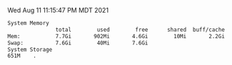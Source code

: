 Wed Aug 11 11:15:47 PM MDT 2021
```bash
System Memory
               total        used        free      shared  buff/cache   available
Mem:           7.7Gi       902Mi       4.6Gi        10Mi       2.2Gi       6.5Gi
Swap:          7.6Gi        40Mi       7.6Gi
System Storage
651M	.
```
